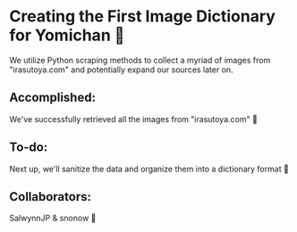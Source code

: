 # Creating the First Image Dictionary for Yomichan 📸

We utilize Python scraping methods to collect a myriad of images from "irasutoya.com" and potentially expand our sources later on.

## Accomplished:

We've successfully retrieved all the images from "irasutoya.com" 🎉

## To-do:

Next up, we'll sanitize the data and organize them into a dictionary format 📝

## Collaborators:

SalwynnJP & snonow 🤝
